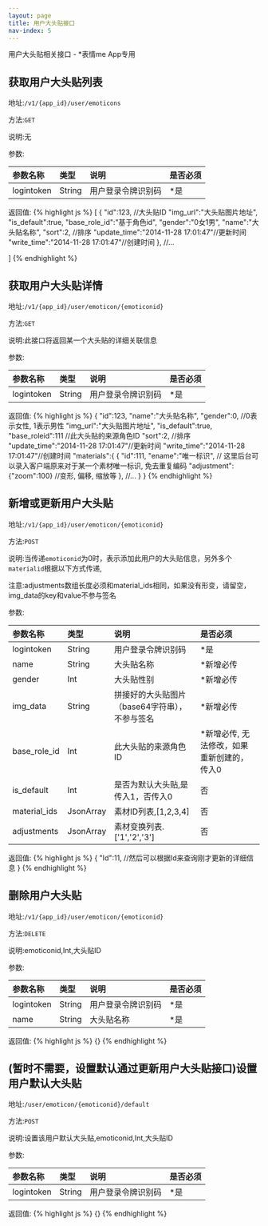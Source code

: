 ```yaml
---
layout: page
title: 用户大头贴接口
nav-index: 5
---
```

用户大头贴相关接口 - *表情me App专用

获取用户大头贴列表
----------------

地址:`/v1/{app_id}/user/emoticons`

方法:`GET`

说明:无

参数:

| 参数名称        |类型    |说明                              |是否必须|
|:------------- |:-------|:--------------------------------|:-----|
| logintoken     |String  |用户登录令牌识别码                    |*是 | 

返回值:
{% highlight js %}
[
    {
        "id":123, //大头贴ID
        "img_url":"大头贴图片地址",
        "is_default":true,
        "base_role_id":"基于角色id",
        "gender":"0女1男",
        "name":"大头贴名称",
        "sort":2, //排序
        "update_time":"2014-11-28 17:01:47"//更新时间
        "write_time":"2014-11-28 17:01:47"//创建时间
    }, //...

]
{% endhighlight %}

获取用户大头贴详情
----------------

地址:`/v1/{app_id}/user/emoticon/{emoticonid}`

方法:`GET`

说明:此接口将返回某一个大头贴的详细关联信息

参数:

| 参数名称        |类型    |说明                              |是否必须|
|:------------- |:-------|:--------------------------------|:-----|
| logintoken     |String  |用户登录令牌识别码                    |*是 | 

返回值:
{% highlight js %}
{
    "id":123,
    "name":"大头贴名称",
    "gender":0, //0表示女性, 1表示男性
    "img_url":"大头贴图片地址",
    "is_default":true,
    "base_roleid":111 //此大头贴的来源角色ID
    "sort":2, //排序
    "update_time":"2014-11-28 17:01:47"//更新时间
    "write_time":"2014-11-28 17:01:47"//创建时间
    "materials":{
       {
            "id":111,
            "ename":"唯一标识", // 这里后台可以录入客户端原来对于某一个素材唯一标识, 免去重复编码
            "adjustment":{"zoom":100} //变形, 偏移, 缩放等
       }, //...
    }
}
{% endhighlight %}


新增或更新用户大头贴
----------------

地址:`/v1/{app_id}/user/emoticon/{emoticonid}`

方法:`POST`

说明:当传递`emoticonid`为0时，表示添加此用户的大头贴信息，另外多个`materialid`根据以下方式传递,

注意:adjustments数组长度必须和material_ids相同，如果没有形变，请留空，img_data的key和value不参与签名

参数:

| 参数名称        |类型    |说明                              |是否必须|
|:------------- |:-------|:--------------------------------|:-----|
| logintoken     |String  |用户登录令牌识别码                    |*是 |
| name           |String  |大头贴名称                          |*新增必传|
| gender         |Int     |大头贴性别                          |*新增必传|
| img_data       |String  |拼接好的大头贴图片（base64字符串），不参与签名         |*新增必传|
| base_role_id    |Int     |此大头贴的来源角色ID                   |*新增必传, 无法修改，如果重新创建的，传入0|
| is_default     |Int    |是否为默认大头贴,是传入1，否传入0                      |否|
| material_ids   |JsonArray   |素材ID列表,[1,2,3,4]           |否 |
| adjustments    |JsonArray   |素材变换列表.['1','2','3']       |否 |

返回值:
{% highlight js %}
{
    "Id":11, //然后可以根据Id来查询刚才更新的详细信息
}
{% endhighlight %}

删除用户大头贴
----------------

地址:`/v1/{app_id}/user/emoticon/{emoticonid}`

方法:`DELETE`

说明:emoticonid,Int,大头贴ID

参数:

| 参数名称        |类型    |说明                              |是否必须|
|:------------- |:-------|:--------------------------------|:-----|
| logintoken     |String  |用户登录令牌识别码                    |*是 |
| name           |String  |大头贴名称                         |*是 |

返回值:
{% highlight js %}
{}
{% endhighlight %}

(暂时不需要，设置默认通过更新用户大头贴接口)设置用户默认大头贴
----------------

地址:`/user/emoticon/{emoticonid}/default`

方法:`POST`

说明:设置该用户默认大头贴,emoticonid,Int,大头贴ID

参数:

| 参数名称        |类型    |说明                              |是否必须|
|:------------- |:-------|:--------------------------------|:-----|
| logintoken     |String  |用户登录令牌识别码                    |*是 |


返回值:
{% highlight js %}
{}
{% endhighlight %}
